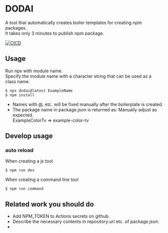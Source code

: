 # DODAI
A tool that automatically creates boiler templates for creating npm packages.  
It takes only 3 minutes to publish npm package.

[![CICD](https://github.com/trysd/npm-dodai/actions/workflows/release.yml/badge.svg?branch=master)](https://github.com/trysd/npm-dodai/actions/workflows/release.yml)

## Usage
Run npx with module name.  
Specify the module name with a character string that can be used as a class name.
```
$ npx dodai@latest ExampleName
$ npm install
```
- Names with @, etc. will be fixed manually after the boilerplate is created.
- The package name in package.json is returned as: Manually adjust as expected.  
ExampleColorTv => example-color-tv

## Develop usage

### auto reload

When creating a js tool
```
$ npm run dev
```

When creating a command line tool
```
$ npm run command
```

## Related work you should do

- Add NPM_TOKEN to Actions secrets on github.
- Describe the necessary contents in repository.url etc. of package.json.
- 